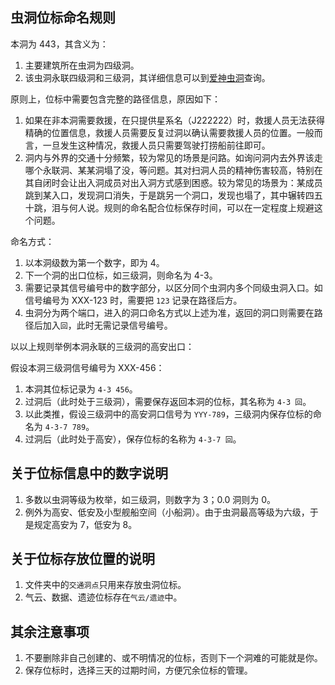 ## 虫洞位标命名规则

本洞为 443，其含义为：

1. 主要建筑所在虫洞为四级洞。
2. 该虫洞永联四级洞和三级洞，其详细信息可以到[爱神虫洞](http://wormhole.sinaapp.com/index.php?lang=zh)查询。

原则上，位标中需要包含完整的路径信息，原因如下：

1. 如果在非本洞需要救援，在只提供星系名（J222222）时，救援人员无法获得精确的位置信息，救援人员需要反复过洞以确认需要救援人员的位置。一般而言，一旦发生这种情况，救援人员只需要驾驶打捞船前往即可。
2. 洞内与外界的交通十分频繁，较为常见的场景是问路。如询问洞内去外界该走哪个永联洞、某某洞塌了没，等问题。其对扫洞人员的精神伤害较高，特别在其自闭时会让出入洞成员对出入洞方式感到困惑。较为常见的场景为：某成员跳到某入口，发现洞口消失，于是跳另一个洞口，发现也塌了，其中辗转四五十跳，泪与何人说。规则的命名配合位标保存时间，可以在一定程度上规避这个问题。

命名方式：

1. 以本洞级数为第一个数字，即为 4。
2. 下一个洞的出口位标，如三级洞，则命名为 4-3。
3. 需要记录其信号编号中的数字部分，以区分同个虫洞内多个同级虫洞入口。如信号编号为 XXX-123 时，需要把 `123` 记录在路径后方。
4. 虫洞分为两个端口，进入的洞口命名方式以上述为准，返回的洞口则需要在路径后加入`回`，此时无需记录信号编号。

以以上规则举例本洞永联的三级洞的高安出口：

假设本洞三级洞信号编号为 XXX-456：

1. 本洞其位标记录为 `4-3 456`。
2. 过洞后（此时处于三级洞），需要保存返回本洞的位标，其名称为 `4-3 回`。
3. 以此类推，假设三级洞中的高安洞口信号为 `YYY-789`，三级洞内保存位标的命名为 `4-3-7 789`。
4. 过洞后（此时处于高安），保存位标的名称为 `4-3-7 回`。

## 关于位标信息中的数字说明

1. 多数以虫洞等级为枚举，如三级洞，则数字为 3；0.0 洞则为 0。
2. 例外为高安、低安及小型舰船空间（小船洞）。由于虫洞最高等级为六级，于是规定高安为 7，低安为 8。

## 关于位标存放位置的说明

1. 文件夹中的`交通洞点`只用来存放虫洞位标。
2. 气云、数据、遗迹位标存在`气云/遗迹`中。

## 其余注意事项

1. 不要删除非自己创建的、或不明情况的位标，否则下一个洞难的可能就是你。
2. 保存位标时，选择三天的过期时间，方便冗余位标的管理。
